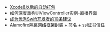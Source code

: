 
* [Xcode8以后的自动打包](https://fight4j.github.io/)
* [如何深度重构UIViewController实例-直播界面](http://mp.weixin.qq.com/s/lBuV9cnZ2bofWpnpJzD1Rw )
* [成为优秀Swift开发者的10条建议](https://zhuanlan.zhihu.com/p/23841925)
* [Alamofire隔离网络框架封装 + 签名 + ssl证书信任](https://blog.6ag.cn/1723.html)
